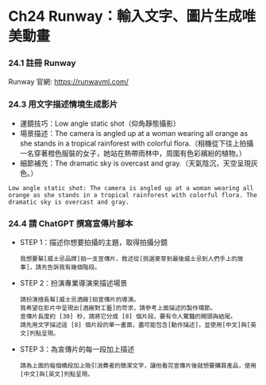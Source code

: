 # Ch24 Runway：輸入文字、圖片生成唯美動畫

### 24.1 註冊 Runway

Runway 官網: https://runwayml.com/

### 24.3 用文字描述情境生成影片

- 運鏡技巧：Low angle static shot（仰角靜態攝影）
- 場景描述：The camera is angled up at a woman wearing all orange as she stands in a tropical rainforest with colorful flora.（相機從下往上拍攝一名穿著橙色服裝的女子，她站在熱帶雨林中，周圍有色彩繽紛的植物。）
- 細節補充：The dramatic sky is overcast and gray.（天氣陰沉，天空呈現灰色。）

```
Low angle static shot: The camera is angled up at a woman wearing all orange as she stands in a tropical rainforest with colorful flora. The dramatic sky is overcast and gray.
```

### 24.4 請 ChatGPT 撰寫宣傳片腳本

- STEP 1：描述你想要拍攝的主題，取得拍攝分鏡
    ```
    我想要幫[威士忌品牌]拍一支宣傳片，敘述從[挑選麥芽到最後威士忌到人們手上的故事]，請先告訴我有幾個階段。
    ```
- STEP 2：扮演專業導演來描述場景
    ```
    請扮演擅長幫[威士忌酒廠]拍宣傳片的導演。
    我希望在影片中呈現出[酒廠對工藝]的苛求，請參考上面描述的製作環節。
    宣傳片長度約 [30] 秒，請將它分成 [8] 個片段，要有令人驚豔的開頭與結尾。
    請先用文字描述這 [8] 個片段的單一畫面，盡可能包含[動作描述]，並使用[中文]與[英文]列點呈現。
    ```
- STEP 3：為宣傳片的每一段加上描述
    ```
    請為上面的每個橋段加上吸引消費者的簡潔文字，讓他看完宣傳片後就想要購買產品，使用[中文]與[英文]列點呈現。
    ```